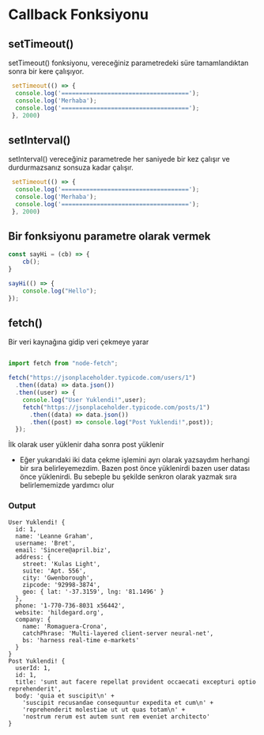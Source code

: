 # Callback Fonksiyonu

## setTimeout()

setTimeout() fonksiyonu, vereceğiniz parametredeki süre tamamlandıktan sonra bir kere çalışıyor.

```javascript
 setTimeout(() => {
  console.log('====================================');
  console.log('Merhaba');
  console.log('====================================');
 }, 2000)

```

## setInterval() 

setInterval() vereceğiniz parametrede her saniyede bir kez çalışır ve durdurmazsanız sonsuza kadar çalışır.

```javascript
 setTimeout(() => {
  console.log('====================================');
  console.log('Merhaba');
  console.log('====================================');
 }, 2000)

```

## Bir fonksiyonu parametre olarak vermek


```javascript
const sayHi = (cb) => {
    cb();
}

sayHi(() => {
    console.log("Hello");
});

```

## fetch()

Bir veri kaynağına gidip veri çekmeye yarar

```javascript

import fetch from "node-fetch";

fetch("https://jsonplaceholder.typicode.com/users/1")
  .then((data) => data.json())
  .then((user) => {
    console.log("User Yuklendi!",user);
    fetch("https://jsonplaceholder.typicode.com/posts/1")
      .then((data) => data.json())
      .then((post) => console.log("Post Yuklendi!",post));
  });

```
İlk olarak user yüklenir daha sonra post yüklenir

* Eğer yukarıdaki iki data çekme işlemini ayrı olarak yazsaydım herhangi bir sıra belirleyemezdim. Bazen post önce yüklenirdi bazen user datası önce yüklenirdi.
Bu sebeple bu şekilde senkron olarak yazmak sıra belirlememizde yardımcı olur
### Output

```
User Yuklendi! {
  id: 1,
  name: 'Leanne Graham',
  username: 'Bret',
  email: 'Sincere@april.biz',
  address: {
    street: 'Kulas Light',
    suite: 'Apt. 556',
    city: 'Gwenborough',
    zipcode: '92998-3874',
    geo: { lat: '-37.3159', lng: '81.1496' }
  },
  phone: '1-770-736-8031 x56442',
  website: 'hildegard.org',
  company: {
    name: 'Romaguera-Crona',
    catchPhrase: 'Multi-layered client-server neural-net',
    bs: 'harness real-time e-markets'
  }
}
Post Yuklendi! {
  userId: 1,
  id: 1,
  title: 'sunt aut facere repellat provident occaecati excepturi optio reprehenderit',
  body: 'quia et suscipit\n' +
    'suscipit recusandae consequuntur expedita et cum\n' +
    'reprehenderit molestiae ut ut quas totam\n' +
    'nostrum rerum est autem sunt rem eveniet architecto'
}
```
